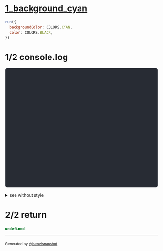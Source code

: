 # [1_background_cyan](../../cell_max_height.test.mjs#L52)

```js
run({
  backgroundColor: COLORS.CYAN,
  color: COLORS.BLACK,
})
```

# 1/2 console.log

![img](console.log.svg)

<details>
  <summary>see without style</summary>

```console
--- a_b_c ---
┌───┐
│ a │
│ b │
│ c │
└───┘

--- a_b_c_max_height_1 ---
┌─────────────┐
│ ↓ 3 lines ↓ │
└─────────────┘

--- a_b_c_max_height_2 ---
┌─────────────┐
│ a           │
│ ↓ 2 lines ↓ │
└─────────────┘

--- a_b_c_max_height_3 ---
┌───┐
│ a │
│ b │
│ c │
└───┘

```

</details>


# 2/2 return

```js
undefined
```

---

<sub>
  Generated by <a href="https://github.com/jsenv/core/tree/main/packages/independent/snapshot">@jsenv/snapshot</a>
</sub>
